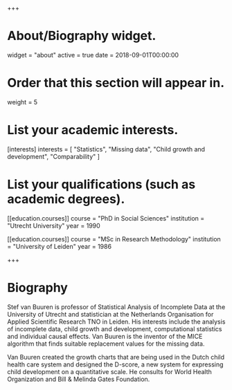 +++
# About/Biography widget.
widget = "about"
active = true
date = 2018-09-01T00:00:00

# Order that this section will appear in.
weight = 5

# List your academic interests.
[interests]
  interests = [
    "Statistics",
    "Missing data",
    "Child growth and development",
    "Comparability"
  ]

# List your qualifications (such as academic degrees).
[[education.courses]]
  course = "PhD in Social Sciences"
  institution = "Utrecht University"
  year = 1990

[[education.courses]]
  course = "MSc in Research Methodology"
  institution = "University of Leiden"
  year = 1986


+++

# Biography

Stef van Buuren is professor of Statistical Analysis of Incomplete Data at the University of Utrecht and statistician at the Netherlands Organisation for Applied Scientific Research TNO in Leiden. His interests include the analysis of incomplete data, child growth and development, computational statistics and individual causal effects. Van Buuren is the inventor of the MICE algorithm that finds suitable replacement values for the missing data. 

Van Buuren created the growth charts that are being used in the Dutch child health care system and designed the D-score, a new system for expressing child development on a quantitative scale. He consults for World Health Organization and Bill & Melinda Gates Foundation.
